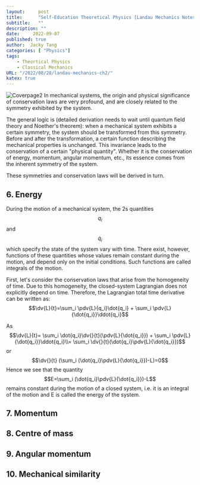 ```yaml
---
layout:     post
title:      "Self-Education Theoretical Physics [Landau Mechanics Notes] Chapter 2: Conservation Laws"
subtitle:   ""
description: ""
date:     2022-09-07
published: true
author:  Jacky Tang
categories: [ "Physics"]
tags:
    - Theortical Physics
    - Classical Mechanics
URL: "/2022/08/28/landau-mechanics-ch2/"
katex: true
---
```


<!--more-->
![Coverpage2](/img/landau-mechanics-ch1/landau.jpg)
In mechanical systems, the origin and physical significance of conservation laws are very profound, and are closely related to the symmetry exhibited by the system.

The general logic is (detailed derivation needs to wait until quantum field theory and Noether's theorem): when a mechanical system exhibits a certain symmetry, the system should be transformed from this symmetry. Before and after the transformation, a certain function describing the mechanical properties is unchanged. This invariance leads to the conservation of a certain "physical quantity". Whether it is the conservation of energy, momentum, angular momentum, etc., its essence comes from the inherent symmetry of the system.

These symmetries and conservation laws will be derived in turn.
 ## 6. Energy 
  
During the motion of a mechanical system, the 2s quantities 
$$q_i$$ and $$\dot{q}_i$$ which specify the state of the system vary with time. 
There exist, however, functions of these quantities whose values remain constant during the motion, and depend only on the initial conditions.
Such functions are called integrals of the motion.

First, let's consider  the conservation laws that arise from the homogeneity of time. Due to this homogeneity, the closed-system Lagrangian  does not explicitly depend  on time. Therefore, the Lagrangian total time derivative  can  be written as:
$$\dv{L}{t}=\sum_i \pdv{L}{q_i}\dot{q_i} + \sum_i \pdv{L}{\dot{q_i}}\ddot{q_i}$$

As $$\dv{L}{t}= \sum_i \dot{q_i}\dv{}{t}(\pdv{L}{\dot{q_i}}) + \sum_i \pdv{L}{\dot{q_i}}\ddot{q_i}\\= \sum_i \dv{}{t}(\dot{q_i}\pdv{L}{\dot{q_i}})$$
or
$$\dv{}{t} (\sum_i (\dot{q_i}\pdv{L}{\dot{q_i}})-L)=0$$
Hence we see that the quantity
$$E=\sum_i (\dot{q_i}\pdv{L}{\dot{q_i}})-L$$
remains constant during the motion of a closed system, i.e. it is an integral
of the motion and E is called the energy of the system.
  ## 7. Momentum 
  
  
  ## 8. Centre of mass 
  
  
  ## 9. Angular momentum 
  
  
  ## 10. Mechanical similarity
 